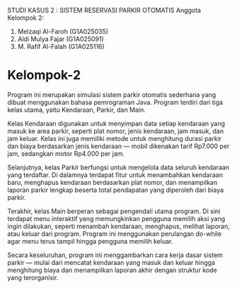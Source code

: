 STUDI KASUS 2 : SISTEM RESERVASI PARKIR OTOMATIS 
Anggota Kelompok 2:
1.	Melzaqi Al-Faroh            (G1A025035)
2.	Aldi Mulya Fajar            (G1A025091)
3.	M. Rafif Al-Falah           (G1A025116)
# Kelompok-2
Program ini merupakan simulasi sistem parkir otomatis sederhana yang dibuat menggunakan bahasa pemrograman Java. Program terdiri dari tiga kelas utama, yaitu Kendaraan, Parkir, dan Main.

Kelas Kendaraan digunakan untuk menyimpan data setiap kendaraan yang masuk ke area parkir, seperti plat nomor, jenis kendaraan, jam masuk, dan jam keluar. Kelas ini juga memiliki metode untuk menghitung durasi parkir dan biaya berdasarkan jenis kendaraan — mobil dikenakan tarif Rp7.000 per jam, sedangkan motor Rp4.000 per jam.

Selanjutnya, kelas Parkir berfungsi untuk mengelola data seluruh kendaraan yang terdaftar. Di dalamnya terdapat fitur untuk menambahkan kendaraan baru, menghapus kendaraan berdasarkan plat nomor, dan menampilkan laporan parkir lengkap beserta total pendapatan yang diperoleh dari biaya parkir.

Terakhir, kelas Main berperan sebagai pengendali utama program. Di sini terdapat menu interaktif yang memungkinkan pengguna memilih aksi yang ingin dilakukan, seperti menambah kendaraan, menghapus, melihat laporan, atau keluar dari program. Program ini menggunakan perulangan do-while agar menu terus tampil hingga pengguna memilih keluar.

Secara keseluruhan, program ini menggambarkan cara kerja dasar sistem parkir — mulai dari mencatat kendaraan yang masuk dan keluar hingga menghitung biaya dan menampilkan laporan akhir dengan struktur kode yang terorganisir.
